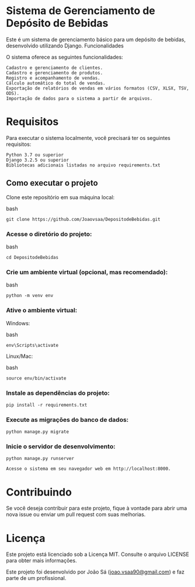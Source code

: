 # Sistema de Gerenciamento de Depósito de Bebidas

Este é um sistema de gerenciamento básico para um depósito de bebidas, desenvolvido utilizando Django.
Funcionalidades

O sistema oferece as seguintes funcionalidades:

    Cadastro e gerenciamento de clientes.
    Cadastro e gerenciamento de produtos.
    Registro e acompanhamento de vendas.
    Cálculo automático do total de vendas.
    Exportação de relatórios de vendas em vários formatos (CSV, XLSX, TSV, ODS).
    Importação de dados para o sistema a partir de arquivos.

# Requisitos

Para executar o sistema localmente, você precisará ter os seguintes requisitos:

    Python 3.7 ou superior
    Django 3.2.5 ou superior
    Bibliotecas adicionais listadas no arquivo requirements.txt

## Como executar o projeto

   Clone este repositório em sua máquina local:

   bash

    git clone https://github.com/Joaovsaa/DepositodeBebidas.git

### Acesse o diretório do projeto:

bash

    cd DepositodeBebidas

### Crie um ambiente virtual (opcional, mas recomendado):

bash

    python -m venv env

### Ative o ambiente virtual:

Windows:

   bash

    env\Scripts\activate

Linux/Mac:

   bash

    source env/bin/activate

### Instale as dependências do projeto:

    pip install -r requirements.txt

### Execute as migrações do banco de dados:

    python manage.py migrate

### Inicie o servidor de desenvolvimento:

    python manage.py runserver

    Acesse o sistema em seu navegador web em http://localhost:8000.

# Contribuindo

Se você deseja contribuir para este projeto, fique à vontade para abrir uma nova issue ou enviar um pull request com suas melhorias.
# Licença

Este projeto está licenciado sob a Licença MIT. Consulte o arquivo LICENSE para obter mais informações.

Este projeto foi desenvolvido por João Sá (joao.vsaa90@gmail.com) e faz parte de um profissional.
